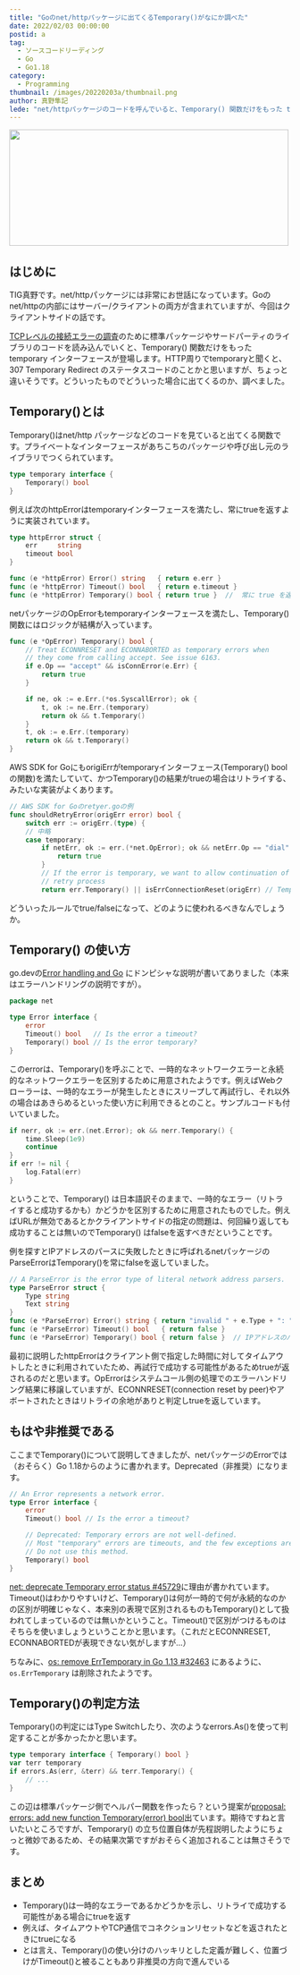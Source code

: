 ```yaml
---
title: "Goのnet/httpパッケージに出てくるTemporary()がなにか調べた"
date: 2022/02/03 00:00:00
postid: a
tag:
  - ソースコードリーディング
  - Go
  - Go1.18
category:
  - Programming
thumbnail: /images/20220203a/thumbnail.png
author: 真野隼記
lede: "net/httpパッケージのコードを呼んでいると、Temporary() 関数だけをもった temporary インターフェースが登場します。HTTP周りでtemporaryと聞くと、 307 Temporary Redirect のステータスコードのことかと思いますが、ちょっと違いそうです。どういったものでどういった場合に出てくるのか、調べました。"
---
```

<img src="/images/20220203a/top.png" alt="" width="500" height="208" loading="lazy">

## はじめに

TIG真野です。net/httpパッケージには非常にお世話になっています。Goの net/httpの内部にはサーバー/クライアントの両方が含まれていますが、今回はクライアントサイドの話です。

[TCPレベルの接続エラーの調査](https://future-architect.github.io/articles/20211026a/)のために標準パッケージやサードパーティのライブラリのコードを読み込んでいくと、Temporary() 関数だけをもった temporary インターフェースが登場します。HTTP周りでtemporaryと聞くと、 307 Temporary Redirect のステータスコードのことかと思いますが、ちょっと違いそうです。どういったものでどういった場合に出てくるのか、調べました。

## Temporary()とは

Temporary()はnet/http パッケージなどのコードを見ていると出てくる関数です。プライベートなインターフェースがあちこちのパッケージや呼び出し元のライブラリでつくられています。

```go
type temporary interface {
	Temporary() bool
}
```

例えば次のhttpErrorはtemporaryインターフェースを満たし、常にtrueを返すように実装されています。

```go transport.go
type httpError struct {
	err     string
	timeout bool
}

func (e *httpError) Error() string   { return e.err }
func (e *httpError) Timeout() bool   { return e.timeout }
func (e *httpError) Temporary() bool { return true }  //  常に true を返しているが..？
```

netパッケージのOpErrorもtemporaryインターフェースを満たし、Temporary()関数にはロジックが結構が入っています。

```go net.go
func (e *OpError) Temporary() bool {
	// Treat ECONNRESET and ECONNABORTED as temporary errors when
	// they come from calling accept. See issue 6163.
	if e.Op == "accept" && isConnError(e.Err) {
		return true
	}

	if ne, ok := e.Err.(*os.SyscallError); ok {
		t, ok := ne.Err.(temporary)
		return ok && t.Temporary()
	}
	t, ok := e.Err.(temporary)
	return ok && t.Temporary()
}
```

AWS SDK for GoにもorigiErrがtemporaryインターフェース(Temporary() boolの関数)を満たしていて、かつTemporary()の結果がtrueの場合はリトライする、みたいな実装がよくあります。

```go retryer.go
// AWS SDK for Goのretyer.goの例
func shouldRetryError(origErr error) bool {
	switch err := origErr.(type) {
	// 中略
	case temporary:
		if netErr, ok := err.(*net.OpError); ok && netErr.Op == "dial" {
			return true
		}
		// If the error is temporary, we want to allow continuation of the
		// retry process
		return err.Temporary() || isErrConnectionReset(origErr) // Temporary()がtrueの場合はリトライするのはなぜ？
```

どういったルールでtrue/falseになって、どのように使われるべきなんでしょうか。

## Temporary() の使い方

go.devの[Error handling and Go](https://go.dev/blog/error-handling-and-go) にドンピシャな説明が書いてありました（本来はエラーハンドリングの説明ですが）。

```go net.go
package net

type Error interface {
    error
    Timeout() bool   // Is the error a timeout?
    Temporary() bool // Is the error temporary?
}
```

このerrorは、Temporary()を呼ぶことで、一時的なネットワークエラーと永続的なネットワークエラーを区別するために用意されたようです。例えばWebクローラーは、一時的なエラーが発生したときにスリープして再試行し、それ以外の場合はあきらめるといった使い方に利用できるとのこと。サンプルコードも付いていました。

```go
if nerr, ok := err.(net.Error); ok && nerr.Temporary() {
    time.Sleep(1e9)
    continue
}
if err != nil {
    log.Fatal(err)
}
```

ということで、Temporary() は日本語訳そのままで、一時的なエラー（リトライすると成功するかも）かどうかを区別するために用意されたものでした。例えばURLが無効であるとかクライアントサイドの指定の問題は、何回繰り返しても成功することは無いのでTemporary() はfalseを返すべきだということです。

例を探すとIPアドレスのパースに失敗したときに呼ばれるnetパッケージのParseErrorはTemporary()を常にfalseを返していました。

```go
// A ParseError is the error type of literal network address parsers.
type ParseError struct {
	Type string
	Text string
}
func (e *ParseError) Error() string { return "invalid " + e.Type + ": " + e.Text }
func (e *ParseError) Timeout() bool   { return false }
func (e *ParseError) Temporary() bool { return false }  // IPアドレスのパース失敗時は同じ値を何度繰り返しても成功することは無いので、毎回false
```

最初に説明したhttpErrorはクライアント側で指定した時間に対してタイムアウトしたときに利用されていたため、再試行で成功する可能性があるためtrueが返されるのだと思います。OpErrorはシステムコール側の処理でのエラーハンドリング結果に移譲していますが、ECONNRESET(connection reset by peer)やアボートされたときはリトライの余地がありと判定しtrueを返しています。

## もはや非推奨である

ここまでTemporary()について説明してきましたが、netパッケージのErrorでは（おそらく）Go 1.18からのように書かれます。Deprecated（非推奨）になります。

```go
// An Error represents a network error.
type Error interface {
	error
	Timeout() bool // Is the error a timeout?

	// Deprecated: Temporary errors are not well-defined.
	// Most "temporary" errors are timeouts, and the few exceptions are surprising.
	// Do not use this method.
	Temporary() bool
}
```

[net: deprecate Temporary error status #45729](https://github.com/golang/go/issues/32463)に理由が書かれています。 Timeout()はわかりやすいけど、Temporary()は何が一時的で何が永続的なのかの区別が明確じゃなく、本来別の表現で区別されるものもTemporary()として扱われてしまっているのでは無いかということ。Timeout()で区別がつけるものはそちらを使いましょうということかと思います。（これだとECONNRESET, ECONNABORTEDが表現できない気がしますが...）

ちなみに、[os: remove ErrTemporary in Go 1.13 #32463](https://github.com/golang/go/issues/32463) にあるように、 `os.ErrTemporary` は削除されたようです。

## Temporary()の判定方法

Temporary()の判定にはType Switchしたり、次のようなerrors.As()を使って判定することが多かったかと思います。

```go 繰り返されるボイラーコード
type temporary interface { Temporary() bool }
var terr temporary
if errors.As(err, &terr) && terr.Temporary() {
    // ...
}
```

この辺は標準パッケージ側でヘルパー関数を作ったら？という提案が[proposal: errors: add new function Temporary(error) bool](https://github.com/golang/go/issues/37250)出ています。期待ですねと言いたいところですが、Temporary() の立ち位置自体が先程説明したようにちょっと微妙であるため、その結果次第ですがおそらく追加されることは無さそうです。

## まとめ

* Temporary()は一時的なエラーであるかどうかを示し、リトライで成功する可能性がある場合にtrueを返す
* 例えば、タイムアウトやTCP通信でコネクションリセットなどを返されたときにtrueになる
* とは言え、Temporary()の使い分けのハッキリとした定義が難しく、位置づけがTimeout()と被ることもあり非推奨の方向で進んでいる
